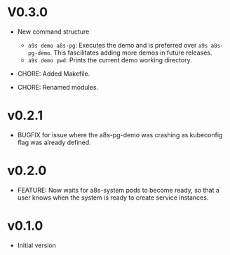 # V0.3.0

* New command structure

    * `a9s demo a8s-pg`: Executes the demo and is preferred over `a9s a8s-pg-demo`. This fascilitates adding more demos in future releases.
    * `a9s demo pwd`: Prints the current demo working directory.
* CHORE: Added Makefile.
* CHORE: Renamed modules.


# v0.2.1
* BUGFIX for issue where the a8s-pg-demo was crashing as kubeconfig flag was already defined.

# v0.2.0

* FEATURE: Now waits for a8s-system pods to become ready, so that a user knows when the system is ready to create service instances.

# v0.1.0

* Initial version